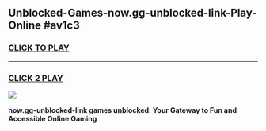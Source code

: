 
## Unblocked-Games-now.gg-unblocked-link-Play-Online #av1c3
<h3>
<a href="https://news.freeplayer.one?title=now.gg-unblocked-link&ref=3">CLICK TO PLAY</a></h3>
<hr>

<h3>
<a href="https://news.freeplayer.one?title=now.gg-unblocked-link&ref=3">CLICK 2 PLAY</a>
  
</h3>

<a href="https://news.freeplayer.one?title=now.gg-unblocked-link&ref=3"><img src="https://clearcache.store/games.png"></a>


**now.gg-unblocked-link games unblocked: Your Gateway to Fun and Accessible Online Gaming**
